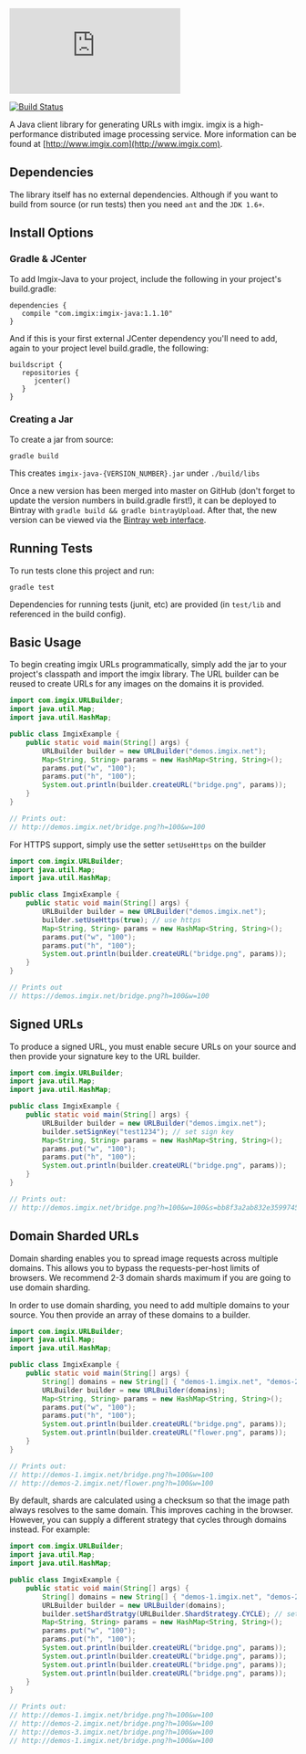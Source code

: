 ![imgix logo](https://assets.imgix.net/imgix-logo-web-2014.pdf?page=2&fm=png&w=200&h=200)

[![Build Status](https://travis-ci.org/imgix/imgix-java.png?branch=master)](https://travis-ci.org/imgix/imgix-java)

A Java client library for generating URLs with imgix. imgix is a high-performance
distributed image processing service. More information can be found at
[http://www.imgix.com](http://www.imgix.com).


Dependencies
------------

The library itself has no external dependencies. Although if you want to build from source (or run tests) then you need `ant` and the `JDK 1.6+`.

## Install Options

### Gradle & JCenter

To add Imgix-Java to your project, include the following in your project's build.gradle:

```
dependencies {
   compile "com.imgix:imgix-java:1.1.10"
}
```

And if this is your first external JCenter dependency you'll need to add, again to your project level build.gradle, the following:

```
buildscript {
   repositories {
      jcenter()
   }
}
```

### Creating a Jar

To create a jar from source:

```
gradle build
```

This creates `imgix-java-{VERSION_NUMBER}.jar` under `./build/libs`

Once a new version has been merged into master on GitHub (don't forget to update the version numbers in build.gradle first!), it can be deployed to Bintray with `gradle build && gradle bintrayUpload`. After that, the new version can be viewed via the [Bintray web interface](https://bintray.com/imgix/maven/imgix-java).

Running Tests
-------------

To run tests clone this project and run:

```
gradle test
```

Dependencies for running tests (junit, etc) are provided (in `test/lib` and referenced in the build config).

Basic Usage
-----------

To begin creating imgix URLs programmatically, simply add the jar to your project's classpath and import the imgix library. The URL builder can be reused to create URLs for any
images on the domains it is provided.

```java
import com.imgix.URLBuilder;
import java.util.Map;
import java.util.HashMap;

public class ImgixExample {
    public static void main(String[] args) {
        URLBuilder builder = new URLBuilder("demos.imgix.net");
        Map<String, String> params = new HashMap<String, String>();
        params.put("w", "100");
        params.put("h", "100");
        System.out.println(builder.createURL("bridge.png", params));
    }
}

// Prints out:
// http://demos.imgix.net/bridge.png?h=100&w=100
```


For HTTPS support, simply use the setter `setUseHttps` on the builder

```java
import com.imgix.URLBuilder;
import java.util.Map;
import java.util.HashMap;

public class ImgixExample {
    public static void main(String[] args) {
        URLBuilder builder = new URLBuilder("demos.imgix.net");
        builder.setUseHttps(true); // use https
        Map<String, String> params = new HashMap<String, String>();
        params.put("w", "100");
        params.put("h", "100");
        System.out.println(builder.createURL("bridge.png", params));
    }
}

// Prints out
// https://demos.imgix.net/bridge.png?h=100&w=100
```


Signed URLs
-----------

To produce a signed URL, you must enable secure URLs on your source and then
provide your signature key to the URL builder.

```java
import com.imgix.URLBuilder;
import java.util.Map;
import java.util.HashMap;

public class ImgixExample {
    public static void main(String[] args) {
        URLBuilder builder = new URLBuilder("demos.imgix.net");
        builder.setSignKey("test1234"); // set sign key
        Map<String, String> params = new HashMap<String, String>();
        params.put("w", "100");
        params.put("h", "100");
        System.out.println(builder.createURL("bridge.png", params));
    }
}

// Prints out:
// http://demos.imgix.net/bridge.png?h=100&w=100&s=bb8f3a2ab832e35997456823272103a4
```


Domain Sharded URLs
-------------------

Domain sharding enables you to spread image requests across multiple domains.
This allows you to bypass the requests-per-host limits of browsers. We
recommend 2-3 domain shards maximum if you are going to use domain sharding.

In order to use domain sharding, you need to add multiple domains to your
source. You then provide an array of these domains to a builder.

```java
import com.imgix.URLBuilder;
import java.util.Map;
import java.util.HashMap;

public class ImgixExample {
    public static void main(String[] args) {
        String[] domains = new String[] { "demos-1.imgix.net", "demos-2.imgix.net", "demos-3.imgix.net"};
        URLBuilder builder = new URLBuilder(domains);
        Map<String, String> params = new HashMap<String, String>();
        params.put("w", "100");
        params.put("h", "100");
        System.out.println(builder.createURL("bridge.png", params));
        System.out.println(builder.createURL("flower.png", params));
    }
}

// Prints out:
// http://demos-1.imgix.net/bridge.png?h=100&w=100
// http://demos-2.imgix.net/flower.png?h=100&w=100
```

By default, shards are calculated using a checksum so that the image path
always resolves to the same domain. This improves caching in the browser.
However, you can supply a different strategy that cycles through domains
instead. For example:

```java
import com.imgix.URLBuilder;
import java.util.Map;
import java.util.HashMap;

public class ImgixExample {
    public static void main(String[] args) {
        String[] domains = new String[] { "demos-1.imgix.net", "demos-2.imgix.net", "demos-3.imgix.net"};
        URLBuilder builder = new URLBuilder(domains);
        builder.setShardStratgy(URLBuilder.ShardStrategy.CYCLE); // set shard strategy
        Map<String, String> params = new HashMap<String, String>();
        params.put("w", "100");
        params.put("h", "100");
        System.out.println(builder.createURL("bridge.png", params));
        System.out.println(builder.createURL("bridge.png", params));
        System.out.println(builder.createURL("bridge.png", params));
        System.out.println(builder.createURL("bridge.png", params));
    }
}

// Prints out:
// http://demos-1.imgix.net/bridge.png?h=100&w=100
// http://demos-2.imgix.net/bridge.png?h=100&w=100
// http://demos-3.imgix.net/bridge.png?h=100&w=100
// http://demos-1.imgix.net/bridge.png?h=100&w=100
```
